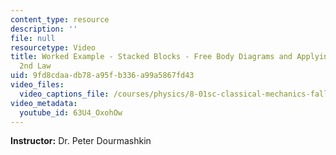 ```yaml
---
content_type: resource
description: ''
file: null
resourcetype: Video
title: Worked Example - Stacked Blocks - Free Body Diagrams and Applying Newton's
  2nd Law
uid: 9fd8cdaa-db78-a95f-b336-a99a5867fd43
video_files:
  video_captions_file: /courses/physics/8-01sc-classical-mechanics-fall-2016/week-2-newtons-laws/ps.2.2-worked-example-pushing-stacked-blocks/worked-example-stacked-blocks-free-body-diagrams-and-applying-newtons-2nd-law/63U4_OxohOw.vtt
video_metadata:
  youtube_id: 63U4_OxohOw
---
```


**Instructor:** Dr. Peter Dourmashkin